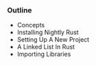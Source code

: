 ### Outline

* Concepts
* Installing Nightly Rust
* Setting Up A New Project
* A Linked List In Rust
* Importing Libraries
